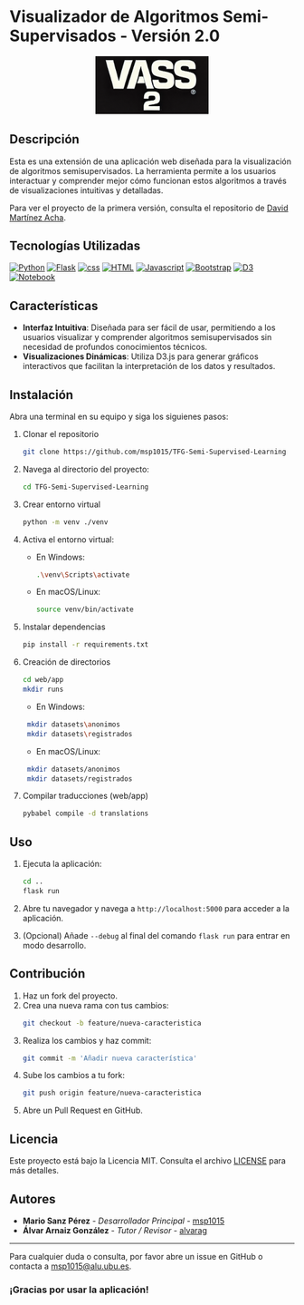 # Visualizador de Algoritmos Semi-Supervisados - Versión 2.0

<div align="center">
    <img src="vass2Icon.png" alt="Icono de la Aplicación" width="200"/>
</div>

## Descripción

Esta es una extensión de una aplicación web diseñada para la visualización de algoritmos semisupervisados. La herramienta permite a los usuarios interactuar y comprender mejor cómo funcionan estos algoritmos a través de visualizaciones intuitivas y detalladas.

Para ver el proyecto de la primera versión, consulta el repositorio de [David Martínez Acha](https://github.com/dmacha27/TFG-SemiSupervisado).

## Tecnologías Utilizadas

[![Python](https://img.shields.io/badge/python-3776AB?style=for-the-badge&logo=python&logoColor=white)](https://www.python.org/)
[![Flask](https://img.shields.io/badge/flask-000000?style=for-the-badge&logo=flask&logoColor=white)](https://flask.palletsprojects.com/)
[![css](https://img.shields.io/badge/css-1572B6?style=for-the-badge&logo=css3&logoColor=white)](https://developer.mozilla.org/en-US/docs/Web/CSS)
[![HTML](https://img.shields.io/badge/html-E34F26?style=for-the-badge&logo=html5&logoColor=white)](https://developer.mozilla.org/en-US/docs/Web/HTML)
[![Javascript](https://img.shields.io/badge/javascript-F7DF1E?style=for-the-badge&logo=javascript&logoColor=black)](https://developer.mozilla.org/en-US/docs/Web/JavaScript)
[![Bootstrap](https://img.shields.io/badge/bootstrap-7952B3?style=for-the-badge&logo=bootstrap&logoColor=white)](https://getbootstrap.com/)
[![D3](https://img.shields.io/badge/d3-F9A03C?style=for-the-badge&logo=d3.js&logoColor=white)](https://d3js.org/)
[![Notebook](https://img.shields.io/badge/jupyter-F37626?style=for-the-badge&logo=jupyter&logoColor=white)](https://jupyter.org/)

## Características

- **Interfaz Intuitiva**: Diseñada para ser fácil de usar, permitiendo a los usuarios visualizar y comprender algoritmos semisupervisados sin necesidad de profundos conocimientos técnicos.
- **Visualizaciones Dinámicas**: Utiliza D3.js para generar gráficos interactivos que facilitan la interpretación de los datos y resultados.

## Instalación

Abra una terminal en su equipo y siga los siguienes pasos:

1. Clonar el repositorio
   ```bash
   git clone https://github.com/msp1015/TFG-Semi-Supervised-Learning
   ```
2. Navega al directorio del proyecto:
   ```bash
   cd TFG-Semi-Supervised-Learning
   ```
3. Crear entorno virtual
   ```bash
   python -m venv ./venv
   ```
4. Activa el entorno virtual:

   - En Windows:

     ```bash
     .\venv\Scripts\activate
     ```

   - En macOS/Linux:
     ```bash
     source venv/bin/activate
     ```

5. Instalar dependencias
   ```bash
   pip install -r requirements.txt
   ```
6. Creación de directorios
   ```bash
   cd web/app
   mkdir runs
   ```
   - En Windows:
   ```bash
    mkdir datasets\anonimos
    mkdir datasets\registrados
   ```
   - En macOS/Linux:
   ```bash
    mkdir datasets/anonimos
    mkdir datasets/registrados
   ```
7. Compilar traducciones (web/app)
   ```bash
   pybabel compile -d translations
   ```

## Uso

1. Ejecuta la aplicación:
   ```bash
   cd ..
   flask run
   ```
2. Abre tu navegador y navega a `http://localhost:5000` para acceder a la aplicación.

3. (Opcional) Añade `--debug` al final del comando `flask run` para entrar en modo desarrollo.

## Contribución

1. Haz un fork del proyecto.
2. Crea una nueva rama con tus cambios:
   ```bash
   git checkout -b feature/nueva-caracteristica
   ```
3. Realiza los cambios y haz commit:
   ```bash
   git commit -m 'Añadir nueva característica'
   ```
4. Sube los cambios a tu fork:
   ```bash
   git push origin feature/nueva-caracteristica
   ```
5. Abre un Pull Request en GitHub.

## Licencia

Este proyecto está bajo la Licencia MIT. Consulta el archivo [LICENSE](LICENSE) para más detalles.

## Autores

- **Mario Sanz Pérez** - _Desarrollador Principal_ - [msp1015](https://github.com/msp1015)
- **Álvar Arnaiz González** - _Tutor / Revisor_ - [alvarag](https://github.com/alvarag)

---

Para cualquier duda o consulta, por favor abre un issue en GitHub o contacta a [msp1015@alu.ubu.es](mailto:msp1015@alu.ubu.es).

### ¡Gracias por usar la aplicación!
